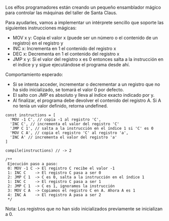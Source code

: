 Los elfos programadores están creando un pequeño ensamblador mágico para
controlar las máquinas del taller de Santa Claus.

Para ayudarles, vamos a implementar un intérprete sencillo que soporte las
siguientes instrucciones mágicas:

- MOV x y: Copia el valor x (puede ser un número o el contenido de un registro)
  en el registro y
- INC x: Incrementa en 1 el contenido del registro x
- DEC x: Decrementa en 1 el contenido del registro x
- JMP x y: Si el valor del registro x es 0 entonces salta a la instrucción en el
  índice y y sigue ejecutándose el programa desde ahí.

Comportamiento esperado:

- Si se intenta acceder, incrementar o decrementar a un registro que no ha sido
  inicializado, se tomará el valor 0 por defecto.
- El salto con JMP es absoluto y lleva al índice exacto indicado por y.
- Al finalizar, el programa debe devolver el contenido del registro A. Si A no
  tenía un valor definido, retorna undefined.

```{javascript}
const instructions = [
  'MOV -1 C', // copia -1 al registro 'C',
  'INC C', // incrementa el valor del registro 'C'
  'JMP C 1', // salta a la instrucción en el índice 1 si 'C' es 0
  'MOV C A', // copia el registro 'C' al registro 'a',
  'INC A' // incrementa el valor del registro 'a'
]

compile(instructions) // -> 2

/**
 Ejecución paso a paso:
 0: MOV -1 C -> El registro C recibe el valor -1
 1: INC C    -> El registro C pasa a ser 0
 2: JMP C 1  -> C es 0, salta a la instrucción en el índice 1
 1: INC C    -> El registro C pasa a ser 1
 2: JMP C 1  -> C es 1, ignoramos la instrucción
 3: MOV C A  -> Copiamos el registro C en A. Ahora A es 1
 4: INC A    -> El registro A pasa a ser 2
 */
```

Nota: Los registros que no han sido inicializados previamente se inicializan
a 0.
